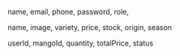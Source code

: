 <!-- mango server -->

<!-- user -->

name, email, phone, password, role,

<!-- mango -->

name, image, variety, price, stock, origin, season

<!-- order -->

userId, mangoId, quantity, totalPrice, status
